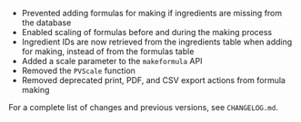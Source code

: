- Prevented adding formulas for making if ingredients are missing from the database
- Enabled scaling of formulas before and during the making process
- Ingredient IDs are now retrieved from the ingredients table when adding for making, instead of from the formulas table
- Added a scale parameter to the `makeformula` API
- Removed the `PVScale` function
- Removed deprecated print, PDF, and CSV export actions from formula making

For a complete list of changes and previous versions, see `CHANGELOG.md`.